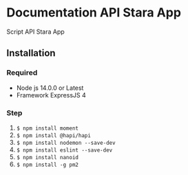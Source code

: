 # Documentation API Stara App

Script API Stara App

## Installation

### Required

- Node js 14.0.0 or Latest
- Framework ExpressJS 4

### Step

1. `$ npm install moment`
2. `$ npm install @hapi/hapi`
3. `$ npm install nodemon --save-dev`
4. `$ npm install eslint --save-dev`
5. `$ npm install nanoid`
6. `$ npm install -g pm2`
